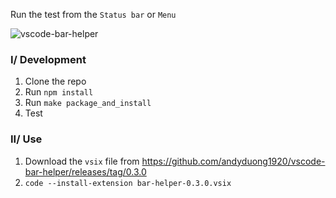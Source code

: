 Run the test from the `Status bar` or `Menu`

![vscode-bar-helper](https://user-images.githubusercontent.com/11751745/229404715-51f1b21e-b30a-4052-8cda-96406979dd26.png)

### I/ Development

1. Clone the repo
2. Run `npm install`
3. Run `make package_and_install`
4. Test

### II/ Use

1. Download the `vsix` file from https://github.com/andyduong1920/vscode-bar-helper/releases/tag/0.3.0
2. `code --install-extension bar-helper-0.3.0.vsix`
